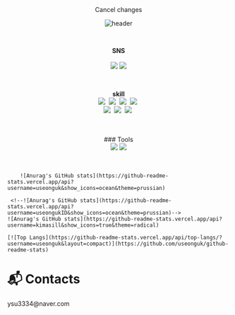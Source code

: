 <div align="center">Cancel changes

![header](https://capsule-render.vercel.app/api?type=waving&color=6FADCF&height=300&section=header&text=welcome%20&fontSize=90&animation=fadeIn&fontAlignY=38&desc=My%20Github%20Page&descAlignY=51&descAlign=62)

</div>
<br>

<p align="center">
    <strong>SNS</strong><br><br>
    <a href="https://www.instagram.com/seonguk391/" target="_blank"><img src="https://img.shields.io/badge/Instagram-E4405F?style=flat-square&logo=Instagram&logoColor=white"/></a>
<img src="https://img.shields.io/badge/Github-181717?style=flat-round&logo=Github&logoColor=white"/>
</p>

<br>
<p align="center">
<strong>skill</strong>
<br>
<img src="https://img.shields.io/badge/Python-3766AB?style=flat-square&logo=Python&logoColor=white"/></a>&nbsp 
<img src="https://img.shields.io/badge/C-A8B9CC?style=flat-square&logo=C&logoColor=white"/></a>&nbsp 
<img src="https://img.shields.io/badge/Oracle-ㄹ80000?style=flat-square&logo=Oracle&logoColor=white"/></a>&nbsp 
<img src="https://img.shields.io/badge/Flutter-02569B?style=flat-square&logo=Flutter&logoColor=white"/></a>&nbsp 
<br>
<img src="https://img.shields.io/badge/HTML-E34F26?style=flat-square&logo=HTML5&logoColor=white"/></a>&nbsp 
<img src="https://img.shields.io/badge/CSS-1572B6?style=flat-square&logo=CSS3&logoColor=white"/></a>&nbsp
<img src="https://img.shields.io/badge/JavaScript-F7DF1E?style=flat-square&logo=javascript&logoColor=white"/></a>&nbsp 
</p>
<br><br>
<div align="center">
    ### Tools
    <br>
    <img src="https://img.shields.io/badge/Visual Studio Code-007ACC?style=for-the-badge&logo=visualstudiocode&logoColor=white">
    <img src="https://img.shields.io/badge/GitHub-181717?style=for-the-badge&logo=GitHub&logoColor=white">    
</div>
<br><br>
<div align="row">

        ![Anurag's GitHub stats](https://github-readme-stats.vercel.app/api?username=useonguk&show_icons=ocean&theme=prussian)
    
     <!--![Anurag's GitHub stats](https://github-readme-stats.vercel.app/api?username=useongukID&show_icons=ocean&theme=prussian)-->
    ![Anurag's GitHub stats](https://github-readme-stats.vercel.app/api?username=kimasill&show_icons=true&theme=radical)
    
    [![Top Langs](https://github-readme-stats.vercel.app/api/top-langs/?username=useonguk&layout=compact)](https://github.com/useonguk/github-readme-stats)
    
  <!--  [![Top Langs](https://github-readme-stats.vercel.app/api/top-langs/?username=useonguk&layout=compact)](https://github.com/useonguk/github-readme-stats)-->
</div>
 
# :mailbox_with_mail: Contacts
<p>ysu3334@naver.com</p>
